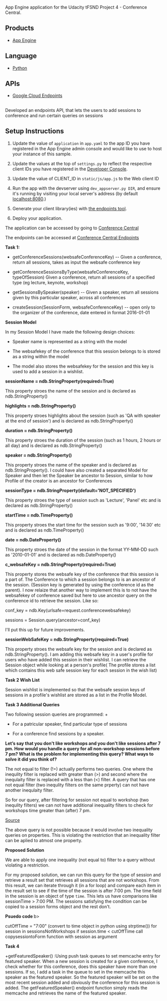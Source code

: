 App Engine application for the Udacity tFSND Project 4 - Conference Central.

## Products
- [App Engine][1]

## Language
- [Python][2]

## APIs
- [Google Cloud Endpoints][3]

##
Developed an endpoints API, that lets the users to add sessions to conference and  run certain queries on sessions 

##

## Setup Instructions
1. Update the value of `application` in `app.yaml` to the app ID you
   have registered in the App Engine admin console and would like to use to host
   your instance of this sample.
1. Update the values at the top of `settings.py` to
   reflect the respective client IDs you have registered in the
   [Developer Console][4].
1. Update the value of CLIENT_ID in `static/js/app.js` to the Web client ID

1. Run the app with the devserver using `dev_appserver.py DIR`, and ensure it's running by visiting
   your local server's address (by default [localhost:8080][5].)
1. Generate your client library(ies) with [the endpoints tool][6].
1. Deploy your application.


[1]: https://developers.google.com/appengine
[2]: http://python.org
[3]: https://developers.google.com/appengine/docs/python/endpoints/
[4]: https://console.developers.google.com/
[5]: https://localhost:8080/
[6]: https://developers.google.com/appengine/docs/python/endpoints/endpoints_tool

The application can be accessed by going to [Conference Central](http://hello-conference-central.appspot.com)

The endpoints can be accessed at [Conference Central Endpoints](https://hello-conference-central.appspot.com/_ah/api/explorer)

<b>Task 1:</b>
+ getConferenceSessions(websafeConferenceKey) -- Given a conference, return all sessions, takes as input the websafe conference key
- getConferenceSessionsByType(websafeConferenceKey, typeOfSession) Given a conference, return all sessions of a specified type (eg lecture, keynote, workshop)
* getSessionsBySpeaker(speaker) -- Given a speaker, return all sessions given by this particular speaker, across all conferences
+ createSession(SessionForm, websafeConferenceKey) -- open only to the organizer of the conference, date entered in format 2016-01-01

<b>Session Model </b>

In my Session Model I have made the following design choices:
+ Speaker name is represented as a string with the model
- The websafekey of the conference that this session belongs to is stored as a string within the model
* The model also stores the websafekey for the session and this key is used to add a session in a wishlist.



    
<b>sessionName     = ndb.StringProperty(required=True)</b>
 
This property stroes the name of the session and is declared as ndb.StringProperty()
 

<b>highlights      = ndb.StringProperty()</b>

This property stroes highlights about the session (such as 'QA with speaker at the end of session') and is declared as ndb.StringProperty()
  

<b>duration        = ndb.StringProperty()</b>

This property stroes the duration of the session (such as 1 hours, 2 hours or all day) and is declared as ndb.StringProperty()
   

<b>speaker         = ndb.StringProperty()</b>
   
This property stroes the name of the speaker and is declared as ndb.StringProperty(). I could have also created a separated Model for Speaker and then let the Speaker be ancestor to Session, similar to how Profile of the creator is an ancestor for Conferences
    

<b>sessionType     = ndb.StringProperty(default='NOT_SPECIFIED')</b>

This property stroes the type of session such as 'Lecture', 'Panel' etc and is declared as ndb.StringProperty()
    

<b>startTime       = ndb.TimeProperty()</b>

This property stroes the start time for the session such as '9:00', '14:30' etc and is declared as ndb.TimeProperty()
    

<b>date            = ndb.DateProperty()</b>

This property stroes the date of the session in the format YY-MM-DD such as '2010-01-01' and is declared as ndb.DateProperty()
    

<b>c_websafeKey    =  ndb.StringProperty(required=True)</b>

This property stores the websafe key of the conference that this session is a part of. The Conference to which a session belongs to is an ancestor of the session. (Session key is generated by using the conference id as the parent). I now relaize that another way to implement this is to not have the websafekey of conference saved but here to use ancestor query on the conference id to retrieve the session. Like so:
    

conf_key = ndb.Key(urlsafe=request.conferencewebsafekey)
    

sessions = Session.query(ancestor=conf_key)

I'll put this up for future improvements.
   

<b>sessionWebSafeKey = ndb.StringProperty(required=True)</b>

 This property stroes the websafe key for the session and is declared as ndb.StringProperty(). I am adding this websafe key in a user's profile for users who have added this session in their wishlist. I can retrieve the Session object while looking at a person's profile( The profile stores a list which contains this web safe session key for each session in the wish list)
 


<b>Task 2 Wish List</b>

Session wishlist is implemented so that the websafe session keys of sessions in a profile's wishlist are stored as a list in the Profile Model. 

<b>Task 3 Additional Queries</b>

Two following session queries are programmed:
+
- For a patricular speaker, find particular type of sessions
+ For a conference find sessions by a speaker.

<b>Let’s say that you don't like workshops and you don't like sessions after 7 pm. How would you handle a query for all non-workshop sessions before 7 pm? What is the problem for implementing this query? What ways to solve it did you think of?</b>

The not equal to filter (!=) actually performs two queries. One where the inequlity filter is replaced with greater than (>) and second where the inequlaity filter is replaced with a less than (<) filter. A query that has one not equal filter (two inequlity filters on the same prperty) can not have another inequlaity filter. 

So for our query, after filtering for session not equal to workshop (two inequlity filters) we can not have additional inequality filters to check for workshops time greater than (after) 7 pm.

[Source](https://cloud.google.com/appengine/docs/python/datastore/queries#Python_Property_filters)

The above query is not possible because it would involve two inequality queries on properties. This is violating the restriction that an inequality filter can be aplied to atmost one property.

<b>Proposed Solution</b>

We are able to apply one inequality (not equal to) filter to a query without violating a restriction. 

For my proposed solution, we can run this query for the type of session and retrieve a result set that retrieves all sessions that are not workshops. From this result, we can iterate through it (in a for loop) and compare each item in the result set to see if the time of the session is after 7:00 pm. The time field in the session is an object of type `time`. This lets us have comparisons like sessionTime > 7:00 PM. The sessions satisfying the condition can be copied to a session forms object and the rest don't.

<b>Psuedo code </b>b>

cutOffTime = "7:00" (convert to time object in python using strptime())
for session in sessionsNotWorkshops
	if session.time < cutOffTime
		call copysessiontoForm function with session as argument

<b>Task 4</b>

+getFeaturedSpeaker() :Using push task queues to set memcache entry for featured speaker. When a new session is created for a given conference, I check whether for this conference, does this speaker have more than one sessions. If so, I add a task in the queue to set in the memcache this speaker as the featured speaker. So the featured speaker will be set on the most recent session added and obviously the conference for this session is added. The getFeaturedSpeaker() endpoint function simply reads the memcache and retrieves the name of the featured speaker.
